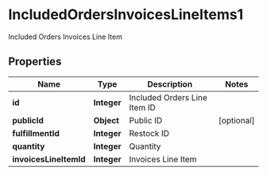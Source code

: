 

# IncludedOrdersInvoicesLineItems1

Included Orders Invoices Line Item

## Properties

| Name | Type | Description | Notes |
|------------ | ------------- | ------------- | -------------|
|**id** | **Integer** | Included Orders Line Item ID |  |
|**publicId** | **Object** | Public ID |  [optional] |
|**fulfillmentId** | **Integer** | Restock ID |  |
|**quantity** | **Integer** | Quantity |  |
|**invoicesLineItemId** | **Integer** | Invoices Line Item |  |



